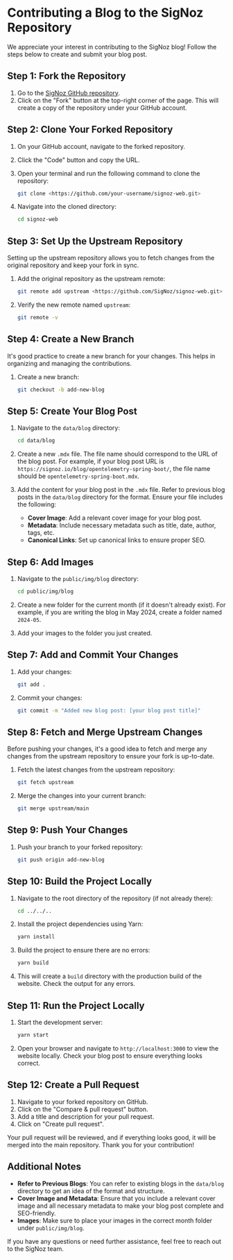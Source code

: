 # Contributing a Blog to the SigNoz Repository

We appreciate your interest in contributing to the SigNoz blog! Follow the steps below to create and submit your blog post.

## Step 1: Fork the Repository

1. Go to the [SigNoz GitHub repository](https://github.com/SigNoz/signoz-web).
2. Click on the "Fork" button at the top-right corner of the page. This will create a copy of the repository under your GitHub account.

## Step 2: Clone Your Forked Repository

1. On your GitHub account, navigate to the forked repository.
2. Click the "Code" button and copy the URL.
3. Open your terminal and run the following command to clone the repository:
    
    ```bash
    git clone <https://github.com/your-username/signoz-web.git>
    
    ```
    
4. Navigate into the cloned directory:
    
    ```bash
    cd signoz-web
    ```
    

## Step 3: Set Up the Upstream Repository

Setting up the upstream repository allows you to fetch changes from the original repository and keep your fork in sync.

1. Add the original repository as the upstream remote:
    
    ```bash
    git remote add upstream <https://github.com/SigNoz/signoz-web.git>
    ```
    
2. Verify the new remote named `upstream`:
    
    ```bash
    git remote -v
    ```
    

## Step 4: Create a New Branch

It's good practice to create a new branch for your changes. This helps in organizing and managing the contributions.

1. Create a new branch:
    
    ```bash
    git checkout -b add-new-blog
    ```
    

## Step 5: Create Your Blog Post

1. Navigate to the `data/blog` directory:
    
    ```bash
    cd data/blog
    ```
    
2. Create a new `.mdx` file. The file name should correspond to the URL of the blog post. For example, if your blog post URL is `https://signoz.io/blog/opentelemetry-spring-boot/`, the file name should be `opentelemetry-spring-boot.mdx`.
  
3. Add the content for your blog post in the `.mdx` file. Refer to previous blog posts in the `data/blog` directory for the format. Ensure your file includes the following:
    - **Cover Image**: Add a relevant cover image for your blog post.
    - **Metadata**: Include necessary metadata such as title, date, author, tags, etc.
    - **Canonical Links**: Set up canonical links to ensure proper SEO.

## Step 6: Add Images

1. Navigate to the `public/img/blog` directory:
    
    ```bash
    cd public/img/blog
    
    ```
    
2. Create a new folder for the current month (if it doesn't already exist). For example, if you are writing the blog in May 2024, create a folder named `2024-05`.
3. Add your images to the folder you just created.

## Step 7: Add and Commit Your Changes

1. Add your changes:
    
    ```bash
    git add .
    
    ```
    
2. Commit your changes:
    
    ```bash
    git commit -m "Added new blog post: [your blog post title]"
    
    ```
    

## Step 8: Fetch and Merge Upstream Changes

Before pushing your changes, it's a good idea to fetch and merge any changes from the upstream repository to ensure your fork is up-to-date.

1. Fetch the latest changes from the upstream repository:
    
    ```bash
    git fetch upstream
    
    ```
    
2. Merge the changes into your current branch:
    
    ```bash
    git merge upstream/main
    
    ```
    

## Step 9: Push Your Changes

1. Push your branch to your forked repository:
    
    ```bash
    git push origin add-new-blog
    
    ```

## Step 10: Build the Project Locally

1. Navigate to the root directory of the repository (if not already there):

   ```bash
   cd ../../..
   ```

2. Install the project dependencies using Yarn:

   ```bash
   yarn install
   ```

3. Build the project to ensure there are no errors:

   ```bash
   yarn build
   ```

4. This will create a `build` directory with the production build of the website. Check the output for any errors.

## Step 11: Run the Project Locally

1. Start the development server:

   ```bash
   yarn start
   ```

2. Open your browser and navigate to `http://localhost:3000` to view the website locally. Check your blog post to ensure everything looks correct.

## Step 12: Create a Pull Request

1. Navigate to your forked repository on GitHub.
2. Click on the "Compare & pull request" button.
3. Add a title and description for your pull request.
4. Click on "Create pull request".

Your pull request will be reviewed, and if everything looks good, it will be merged into the main repository. Thank you for your contribution!

## Additional Notes

- **Refer to Previous Blogs**: You can refer to existing blogs in the `data/blog` directory to get an idea of the format and structure.
- **Cover Image and Metadata**: Ensure that you include a relevant cover image and all necessary metadata to make your blog post complete and SEO-friendly.
- **Images**: Make sure to place your images in the correct month folder under `public/img/blog`.

If you have any questions or need further assistance, feel free to reach out to the SigNoz team.